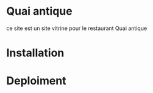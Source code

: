 # Quai antique 
ce site est un site vitrine pour le restaurant Quai antique

# Installation

# Deploiment